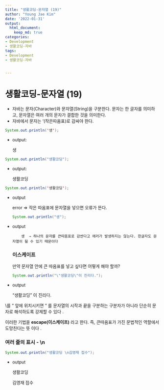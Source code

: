 ```yaml
---
title: "생활코딩-문자열 (19)"
author: "Young Jae Kim"
date: '2022-01-31'
output:
  html_document:
    keep_md: true
categories: 
- Development
- 생활코딩-자바
tags:
- Development
- 생활코딩-자바


---
```


# 생활코딩-문자열 (19)

- 자바는 문자(Character)와 문자열(String)을 구분한다. 문자는 한 글자를 의미하고, 문자열은 여러 개의 문자가 결합한 것을 의미한다.
- 자바에서 문자는 ‘(작은따옴표)로 감싸야 한다.

```java
System.out.println('생');
```

- output:
    
    생
    

```java
System.out.println("생활코딩");
```

- output:
    
    생활코딩
    

```java
System.out.println('생활코딩');
```

- output
    
    error  ⇒ 작은 따옴표에 문자열을 넣으면 오류가 뜬다. 
    
    ```java
    System.out.println("생");
    ```
    
- output
    
          생  ⇒ 하나의 문자를 큰따옴표로 감싼다고 에러가 발생하지는 않는다. 한글자도 문자열이 될 수 있기 때문이다
    
    ### 이스케이프
    
    만약 문자열 안에 큰 따옴표를 넣고 싶다면 어떻게 해야 할까?
    
    ```java
    System.out.println("\"생활코딩\"이 진리다.");
    ```
    
- output

     “생활코딩” 이 진리다.  

\를 “ 앞에 위치시키면 “ 를 문자열의 시작과 끝을 구분하는 구분자가 아니라 단순히 문자로 해석하도록 강제할 수 있다 . 

이러한 기법을 **escape(이스케이프)** 라고 한다. 즉, 큰따옴표가 가진 문법적인 역할에서 도망친다는 뜻 이다 . 

### 여러 줄의 표시 - \n

```java
System.out.println("생활코딩 \n김영재 접수");

```

- output

  생활코딩

  김영재 접수